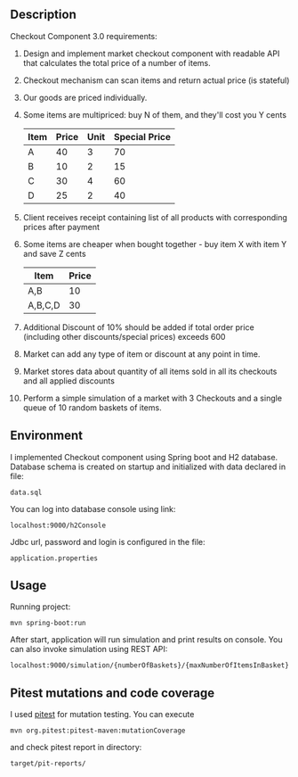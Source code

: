 ## Description

Checkout Component 3.0 requirements:

1. Design and implement market checkout component with readable API that calculates the total price of a number of items.
2. Checkout mechanism can scan items and return actual price (is stateful)
3. Our goods are priced individually.
4. Some items are multipriced: buy N of them, and they'll cost you Y cents

    | Item   | Price | Unit | Special Price |
    | ------ |-----| -------|---------------|
    | A     | 40     | 3       |  70            |
    | B   | 10       | 2       |  15            |
    | C   | 30       | 4       |  60            |
    | D  | 25        | 2       |  40            |
    
5. Client receives receipt containing list of all products with corresponding prices after payment
6. Some items are cheaper when bought together - buy item X with item Y and save Z cents

    | Item     | Price   |
    | ---------|---------|
    | A,B      | 10      |
    | A,B,C,D  | 30      |
    
7. Additional Discount of 10% should be added if total order price (including other discounts/special prices) exceeds 600
8. Market can add any type of item or discount at any point in time.
9. Market stores data about quantity of all items sold in all its checkouts and all applied discounts
10. Perform a simple simulation of a market with 3 Checkouts and a single queue of 10 random baskets of items.

## Environment
I implemented Checkout component using Spring boot and H2 database.
Database schema is created on startup and initialized with data declared in file:
```
data.sql
```
You can log into database console using link:
```
localhost:9000/h2Console
```
Jdbc url, password and login is configured in the file:
```
application.properties
```

## Usage
Running project:
```
mvn spring-boot:run
```

After start, application will run simulation and print results on console.
You can also invoke simulation using REST API:
```
localhost:9000/simulation/{numberOfBaskets}/{maxNumberOfItemsInBasket}
```

## Pitest mutations and code coverage 
I used  [pitest](http://pitest.org) for mutation testing. You can execute
```
mvn org.pitest:pitest-maven:mutationCoverage
```
and check pitest report in directory:
```
target/pit-reports/
```